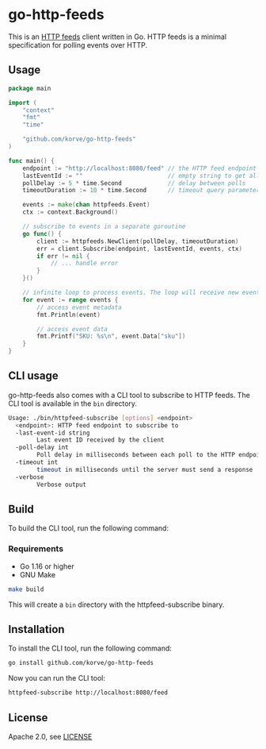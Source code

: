 # go-http-feeds

This is an [HTTP feeds](https://www.http-feeds.org/) client written in Go. HTTP feeds is a minimal specification for polling events over HTTP.

## Usage

```go
package main

import (
	"context"
	"fmt"
	"time"

	"github.com/korve/go-http-feeds"
)

func main() {
	endpoint := "http://localhost:8080/feed" // the HTTP feed endpoint to poll
	lastEventId := ""                        // empty string to get all events or a specific event id to get events after that 
	pollDelay := 5 * time.Second             // delay between polls
	timeoutDuration := 10 * time.Second      // timeout query parameter value (see https://www.http-feeds.org/#data-model)

	events := make(chan httpfeeds.Event)
	ctx := context.Background()

	// subscribe to events in a separate goroutine 
	go func() {
		client := httpfeeds.NewClient(pollDelay, timeoutDuration)
		err = client.Subscribe(endpoint, lastEventId, events, ctx)
		if err != nil {
			// ... handle error
		}
	}()

	// infinite loop to process events. The loop will receive new events when they are available.
	for event := range events {
		// access event metadata
		fmt.Println(event)

		// access event data
		fmt.Printf("SKU: %s\n", event.Data["sku"])
	}
}
```

## CLI usage

go-http-feeds also comes with a CLI tool to subscribe to HTTP feeds. The CLI tool is available in the `bin` directory.

```bash
Usage: ./bin/httpfeed-subscribe [options] <endpoint>
  <endpoint>: HTTP feed endpoint to subscribe to
  -last-event-id string
        Last event ID received by the client
  -poll-delay int
        Poll delay in milliseconds between each poll to the HTTP endpoint (default 5000)
  -timeout int
        timeout in milliseconds until the server must send a response
  -verbose
        Verbose output
```

## Build

To build the CLI tool, run the following command:

### Requirements

- Go 1.16 or higher
- GNU Make

```bash
make build
```

This will create a `bin` directory with the httpfeed-subscribe binary.

## Installation

To install the CLI tool, run the following command:

```bash
go install github.com/korve/go-http-feeds
```

Now you can run the CLI tool:

```bash
httpfeed-subscribe http://localhost:8080/feed
```

## License

Apache 2.0, see [LICENSE](LICENSE)
